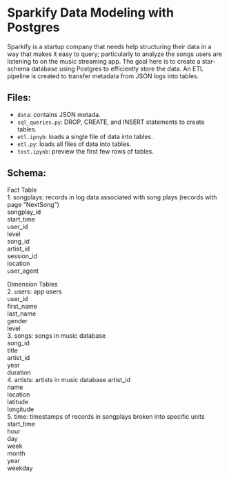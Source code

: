 # Sparkify Data Modeling with Postgres

Sparkify is a startup company that needs help structuring their data in a way that makes it easy to query; particularly to analyze the songs users are listening to on the music streaming app. The goal here is to create a star-schema database using Postgres to efficiently store the data. An ETL pipeline is created to transfer metadata from JSON logs into tables.

## Files:
* `data`: contains JSON metada.
* `sql_queries.py`: DROP, CREATE, and INSERT statements to create tables.
* `etl.ipnyb`: loads a single file of data into tables.
* `etl.py`: loads all files of data into tables.
* `test.ipynb`: preview the first few rows of tables.

## Schema:
Fact Table  
    1. songplays: records in log data associated with song plays (records with page "NextSong")  
        songplay_id  
        start_time  
        user_id  
        level  
        song_id  
        artist_id  
        session_id  
        location  
        user_agent  

Dimension Tables  
    2. users: app users  
        user_id  
        first_name  
        last_name  
        gender  
        level  
    3. songs: songs in music database  
        song_id  
        title  
        artist_id  
        year  
        duration  
    4. artists: artists in music database
        artist_id  
        name  
        location  
        latitude  
        longitude  
    5. time: timestamps of records in songplays broken into specific units  
        start_time  
        hour  
        day  
        week  
        month  
        year  
        weekday  






